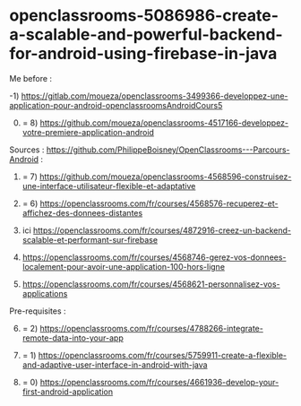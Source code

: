 # openclassrooms-5086986-create-a-scalable-and-powerful-backend-for-android-using-firebase-in-java
Me before : 

-1) https://gitlab.com/moueza/openclassrooms-3499366-developpez-une-application-pour-android-openclassroomsAndroidCours5

0) = 8) https://github.com/moueza/openclassrooms-4517166-developpez-votre-premiere-application-android



Sources : https://github.com/PhilippeBoisney/OpenClassrooms---Parcours-Android :

 1) = 7) https://github.com/moueza/openclassrooms-4568596-construisez-une-interface-utilisateur-flexible-et-adaptative
2) = 6) https://openclassrooms.com/fr/courses/4568576-recuperez-et-affichez-des-donnees-distantes

3) ici https://openclassrooms.com/fr/courses/4872916-creez-un-backend-scalable-et-performant-sur-firebase
      
4) https://openclassrooms.com/fr/courses/4568746-gerez-vos-donnees-localement-pour-avoir-une-application-100-hors-ligne
5) https://openclassrooms.com/fr/courses/4568621-personnalisez-vos-applications


Pre-requisites :

6) = 2) https://openclassrooms.com/fr/courses/4788266-integrate-remote-data-into-your-app

7) = 1) https://openclassrooms.com/fr/courses/5759911-create-a-flexible-and-adaptive-user-interface-in-android-with-java

8) = 0) https://openclassrooms.com/fr/courses/4661936-develop-your-first-android-application
